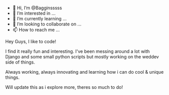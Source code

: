 - 👋 Hi, I’m @Bagginsssss
- 👀 I’m interested in ...
- 🌱 I’m currently learning ...
- 💞️ I’m looking to collaborate on ...
- 📫 How to reach me ...

<!---
Bagginsssss/Bagginsssss is a ✨ special ✨ repository because its `README.md` (this file) appears on your GitHub profile.
You can click the Preview link to take a look at your changes.
--->

Hey Guys, I like to code! 

  I find it really fun and interesting. I've been messing around a lot with Django and some small python scripts but mostly working on the weddev side
  of things. 
  
  Always working, always innovating and learning how i can do cool & unique things.
  
  Will update this as i explore more, theres so much to do!

